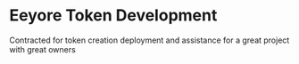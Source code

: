 # Eeyore Token Development
 Contracted for token creation deployment and assistance for a great project with great owners
